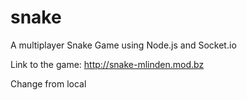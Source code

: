 # snake
A multiplayer Snake Game using Node.js and Socket.io

Link to the game:
http://snake-mlinden.mod.bz

Change from local